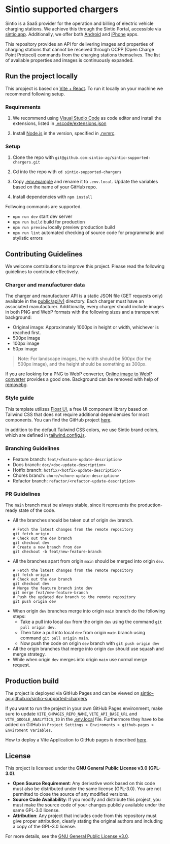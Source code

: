 # Sintio supported chargers

Sintio is a SaaS provider for the operation and billing of electric vehicle charging stations. We achieve this through the Sintio Portal, accessible via [sintio.app](https://www.sintio.app/). Additionally, we offer both [Android](https://play.google.com/store/apps/details?id=com.sintio.app) and [iPhone](https://apps.apple.com/us/app/sintio/id6504793744?platform=iphone) apps.

This repository provides an API for delivering images and properties of charging stations that cannot be received through OCPP (Open Charge Point Protocol) commands from the charging stations themselves. The list of available properties and images is continuously expanded.

## Run the project locally

This propject is based on [Vite + React](https://vitejs.dev/). To run it locally on your machine we recommend following setup.

### Requirements

1. We recommend using [Visual Studio Code](https://code.visualstudio.com/) as code editor and install the extensions, listed in [.vscode/extensions.json](./.vscode/extensions.json)

2. Install [Node.js](https://nodejs.org/en) in the version, specified in [.nvmrc](./.nvmrc).

### Setup

1. Clone the repo with `git@github.com:sintio-ag/sintio-supported-chargers.git`

2. Cd into the repo with `cd sintio-supported-chargers`

3. Copy [.env.example](./.env.example) and rename it to `.env.local`. Update the variables based on the name of your GitHub repo.

4. Install dependencies with `npm install`

Follwoing commands are supported.

* `npm run dev` start dev server
* `npm run build` build for production
* `npm run preview` locally preview production build
* `npm run lint` automated checking of source code for programmatic and stylistic errors

## Contributing Guidelines

We welcome contributions to improve this project. Please read the following guidelines to contribute effectively.

### Charger and manufacturer data

The charger and manufacturer API is a static JSON file (GET requests only) available in the [public/api/v1](./public/api/v1/) directory. Each charger must have an associated manufacturer. Additionally, every charger should include images in both PNG and WebP formats with the following sizes and a transparent background:

* Original image: Approximately 1000px in height or width, whichever is reached first.
* 500px image
* 100px image
* 50px image

> Note: For landscape images, the width should be 500px (for the 500px image), and the height should be something as 300px.

If you are looking for a PNG to WebP converter, [Online image to WebP converter](https://image.online-convert.com/convert-to-webp) provides a good one. Background can be removed with help of [removebg](https://www.remove.bg/).

### Style guide

This template utilizes [Float UI](https://floatui.com/components), a free UI component library based on Tailwind CSS that does not require additional dependencies for most components. You can find the GitHub project [here](https://github.com/MarsX-dev/floatui).

In addition to the default Tailwind CSS colors, we use Sintio brand colors, which are defined in [tailwind.config.js](./tailwind.config.js).


### Branching Guidelines

* Feature branch: `feat/<feature-update-description>`
* Docs branch: `doc/<doc-update-description>`
* Hotfix branch: `hotfix/<hotfix-update-description>`
* Chores branch: `chore/<chore-update-description>`
* Refactor branch: `refactor/<refactor-update-description>`

### PR Guidelines

The `main` branch must be always stable, since it represents the production-ready state of the code.

* All the branches should be taken out of origin `dev` branch.
  ```shell
  # Fetch the latest changes from the remote repository
  git fetch origin
  # Check out the dev branch
  git checkout dev
  # Create a new branch from dev
  git checkout -b feat/new-feature-branch
  ```
* All the branches apart from origin `main` should be merged into origin `dev`.
  ```shell
  # Fetch the latest changes from the remote repository
  git fetch origin
  # Check out the dev branch
  git checkout dev
  # Merge the feature branch into dev
  git merge feat/new-feature-branch
  # Push the updated dev branch to the remote repository
  git push origin dev
  ```
* When origin `dev` branches merge into origin `main` branch do the following steps:
  * Take a pull into local `dev` from the origin `dev` using the command `git pull origin dev`.
  * Then take a pull into local `dev` from origin `main` branch using command `git pull origin main`.
  * Now push the code on origin `dev` branch with `git push origin dev`
* All the origin branches that merge into origin `dev` should use squash and merge strategy.
* While when origin `dev` merges into origin `main` use normal merge request.

## Production build

The project is deployed via GitHub Pages and can be viewed on [sintio-ag.github.io/sintio-supported-chargers](https://sintio-ag.github.io/sintio-supported-chargers/)

If you want to run the project in your own GitHub Pages environment, make sure to update `VITE_GHPAGES_REPO_NAME`, `VITE_API_BASE_URL` and `VITE_GOOGLE_ANALYTICS_ID` in the [.env.local](./.env.local) file. Furthermore they have to be added on GitHub in `Project Settings > Enviroments > github-pages > Enviroment Variables`.

How to deploy a Vite Application to GitHub pages is described [here](https://github.com/ErickKS/vite-deploy).

## License

This project is licensed under the **GNU General Public License v3.0 (GPL-3.0)**.

- **Open Source Requirement**: Any derivative work based on this code must also be distributed under the same license (GPL-3.0). You are not permitted to close the source of any modified versions.
- **Source Code Availability**: If you modify and distribute this project, you must make the source code of your changes publicly available under the same GPL-3.0 license.
- **Attribution**: Any project that includes code from this repository must give proper attribution, clearly stating the original authors and including a copy of the GPL-3.0 license.

For more details, see the [GNU General Public License v3.0](./LICENSE).
